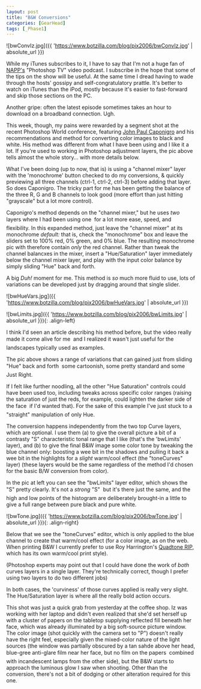 ```yaml
---
layout: post
title: "B&W Conversions"
categories: [GearHead]
tags: [_Phase1]
---
```



![bwConvIz.jpg]({{ 'https://www.botzilla.com/blog/pix2006/bwConvIz.jpg' | absolute_url }})

While my iTunes subscribes to it, I have to say that I'm not a huge fan of <a href="http://www.photoshopuser.com/">NAPP's</a> "Photoshop TV" video podcast. I subscribe in the hope that some of the tips on the show will be useful. At the same time I dread having to wade through the hosts' gossipy and self-congratulatory prattle. It's better to watch on iTunes than the iPod, mostly because it's easier to fast-forward and skip those sections on the PC. 

Another gripe: often the latest episode sometimes takes an hour to download on a broadband connection. Ugh.

This week, though, my pains were rewarded by a segment shot at the recent Photoshop World conference, featuring <a href="http://www.johnpaulcaponigro.com/">John Paul Caponigro</a> and his recommendations and method for converting color images to black and white. His method was different from what I have been using and I like it a lot. If you're used to working in Photoshop adjustment layers, the pic above tells almost the whole story... with more details below.

<!--more-->
What I've been doing (up to now, that is) is using a "channel mixer" layer with the 'monochrome' button checked to do my conversions, & quickly previewing all three channels (ctrl-1, ctrl-2, ctrl-3) before adding that layer. So does Caponigro. The tricky part for me has been getting the balance of the three R, G and B channels to look good (more effort than just hitting "grayscale" but a lot more control).

Caponigro's method depends on the "channel mixer," but he uses <i>two</i> layers where I had been using one &#151; for a lot more ease, speed, and flexibility. In this expanded method, just leave the "channel mixer" at its monochrome <i>default:</i> that is, check the "monochrome" box and leave the sliders set to 100% red, 0% green, and 0% blue. The resulting monochrome pic with therefore contain <i>only</i> the red channel. Rather than tweak the channel balancxes in the mixer, insert a "Hue/Saturation" layer immediately below the channel mixer layer, and play with the  input color balance by simply sliding "Hue" back and forth.

A big <i>Duh!</i> moment for me. This method is <i>so</i> much more fluid to use, lots of variations can be developed just by dragging around that single slider.



![bwHueVars.jpg]({{ 'https://www.botzilla.com/blog/pix2006/bwHueVars.jpg' | absolute_url }})




![bwLimits.jpg]({{ 'https://www.botzilla.com/blog/pix2006/bwLimits.jpg' | absolute_url }}){: .align-left}

I think I'd seen an article describing his method before, but the video really made it come alive for me &#151; and I realized it wasn't just useful for the landscapes typically used as examples.

The pic above shows a range of variations that can gained just from sliding "Hue" back and forth &#151; some cartoonish, some pretty standard and some Just Right.

If I felt like further noodling, all the other "Hue Saturation" controls could have been used too, including tweaks across specific color ranges (raising the saturation of just the reds, for example, could lighten the darker side of the face &#151; if I'd wanted that). For the sake of this example I've just stuck to a "straight" manipulation of only Hue.

The conversion happens independently from the two top Curve layers, which are optional. I use them (a) to give the overall picture a bit of a contrasty "S" characteristic tonal range that I like (that's the 'bwLimits' layer), and (b) to give the final B&W image some color tone by tweaking the blue channel only: boosting a wee bit in the shadows and pulling it back a wee bit in the highlights for a <i>slight</i> warm/cool effect (the "toneCurves" layer) (these layers would be the same regardless of the method I'd chosen for the basic B/W conversion from color).

In the pic at left you can see the "bwLimits" layer editor, which shows the "S" pretty clearly. It's not a <i>strong</i> "S" &#151; but it's there just the same, and the high and low points of the histogram are deliberately brought-in a little to give a full range between pure black and pure white.



![bwTone.jpg]({{ 'https://www.botzilla.com/blog/pix2006/bwTone.jpg' | absolute_url }}){: .align-right}

Below that we see the "toneCurves" editor, which is only applied to the blue channel to create that warm/cool effect (for a color image, as on the web. When printing B&W I currently prefer to use Roy Harrington's <a href="http://www.harrington.com/">Quadtone RIP,</a> which has its own warm/cool print style).

(Photoshop experts may point out that I could have done the work of <i>both</i> curves layers in a single layer. They're technically correct, though I prefer using two layers to do two different jobs)

In both cases, the 'curviness' of those curves applied is really very slight. The Hue/Saturation layer is where all the really bold action occurs.

This shot was just a quick grab from yesterday at the coffee shop. Iz was working with her laptop and didn't even realized that she'd set herself up with a cluster of papers on the tabletop supplying reflected fill beneath her face, which was already illuminated by a big soft-source picture window. The color image (shot quickly with the camera set to "P") doesn't really have the right feel, especially given the mixed-color nature of the light sources (the window was partially obscured by a tan sahde above her head, blue-gree anti-glare film near her face, but no film on the papers &#151; combined with incandescent lamps from the other side), but the B&W starts to approach the luminous glow I saw when shooting. Other than the conversion, there's not a bit of dodging or other alteration required for this one.
